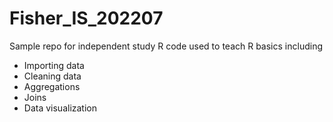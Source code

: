 # Fisher_IS_202207
Sample repo for independent study
R code used to teach R basics including
- Importing data
- Cleaning data
- Aggregations
- Joins
- Data visualization
